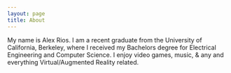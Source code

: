 ```yaml
---
layout: page
title: About
---
```


<p class="message">
  My name is Alex Rios. I am a recent graduate from the University of California, Berkeley, where I received my Bachelors degree for Electrical Engineering and Computer Science. I enjoy video games, music, & any and everything Virtual/Augmented Reality related.
</p>